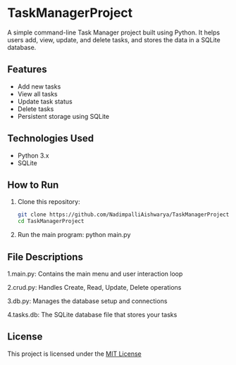 # TaskManagerProject

A simple command-line Task Manager project built using Python. It helps users add, view, update, and delete tasks, and stores the data in a SQLite database.

## Features
- Add new tasks  
- View all tasks  
- Update task status  
- Delete tasks  
- Persistent storage using SQLite  

## Technologies Used
- Python 3.x  
- SQLite  

## How to Run
1. Clone this repository:
   ```bash
   git clone https://github.com/NadimpalliAishwarya/TaskManagerProject.git
   cd TaskManagerProject
2. Run the main program:
   python main.py
   
## File Descriptions
1.main.py: Contains the main menu and user interaction loop

2.crud.py: Handles Create, Read, Update, Delete operations

3.db.py: Manages the database setup and connections

4.tasks.db: The SQLite database file that stores your tasks

## License
This project is licensed under the [MIT License](LICENSE)
